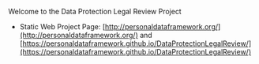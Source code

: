 Welcome to the Data Protection Legal Review Project

* Static Web Project Page: [http://personaldataframework.org/](http://personaldataframework.org/) and [https://personaldataframework.github.io/DataProtectionLegalReview/](https://personaldataframework.github.io/DataProtectionLegalReview/)
